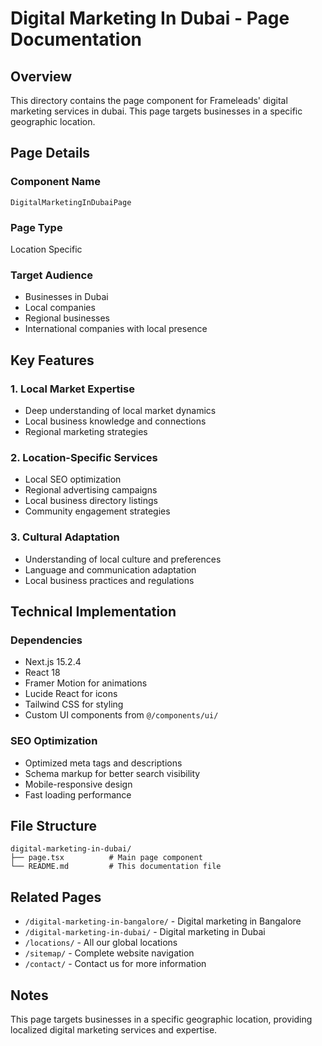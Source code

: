 # Digital Marketing In Dubai - Page Documentation

## Overview
This directory contains the page component for Frameleads' digital marketing services in dubai. This page targets businesses in a specific geographic location.

## Page Details

### Component Name
`DigitalMarketingInDubaiPage`

### Page Type
Location Specific

### Target Audience
- Businesses in Dubai
- Local companies
- Regional businesses
- International companies with local presence

## Key Features

### 1. Local Market Expertise
- Deep understanding of local market dynamics
- Local business knowledge and connections
- Regional marketing strategies

### 2. Location-Specific Services
- Local SEO optimization
- Regional advertising campaigns
- Local business directory listings
- Community engagement strategies

### 3. Cultural Adaptation
- Understanding of local culture and preferences
- Language and communication adaptation
- Local business practices and regulations

## Technical Implementation

### Dependencies
- Next.js 15.2.4
- React 18
- Framer Motion for animations
- Lucide React for icons
- Tailwind CSS for styling
- Custom UI components from `@/components/ui/`

### SEO Optimization
- Optimized meta tags and descriptions
- Schema markup for better search visibility
- Mobile-responsive design
- Fast loading performance

## File Structure
```
digital-marketing-in-dubai/
├── page.tsx          # Main page component
└── README.md         # This documentation file
```

## Related Pages
- `/digital-marketing-in-bangalore/` - Digital marketing in Bangalore
- `/digital-marketing-in-dubai/` - Digital marketing in Dubai
- `/locations/` - All our global locations
- `/sitemap/` - Complete website navigation
- `/contact/` - Contact us for more information

## Notes
This page targets businesses in a specific geographic location, providing localized digital marketing services and expertise.
